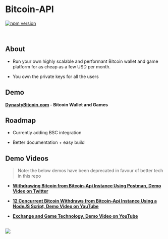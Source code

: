 # Bitcoin-API

[![npm version](https://badge.fury.io/js/bitcoin-api.svg)](https://badge.fury.io/js/bitcoin-api)

<br>

## About

* Run your own highly scalable and performant Bitcoin wallet and game platform for as cheap as a few USD per month.

* You own the private keys for all the users


## Demo

**[DynastyBitcoin.com](https://dynastybitcoin.com) - Bitcoin Wallet and Games**


## Roadmap

* Currently adding BSC integration

* Better documentation + easy build


## Demo Videos

> Note: the below demos have been deprecated in favour of better tech in this repo

* **[Withdrawing Bitcoin from Bitcoin-Api Instance Using Postman, Demo Video on Twitter](https://twitter.com/Bitcoin_Api_io/status/1294575054479654913/video/1)**

* **[12 Concurrent Bitcoin Withdraws from Bitcoin-Api Instance Using a NodeJS Script, Demo Video on YouTube](https://www.youtube.com/watch?v=eIwgwse94Sg)**

* **[Exchange and Game Technology, Demo Video on YouTube](https://youtu.be/EMAwIrHM2Qc)**

<br>

<a href="#">
    <img
        src="https://bitcoin-api.s3.amazonaws.com/images/visual_art/so-splush-bee-and-lamby-build-your-own-world-banner-25.png"
    />
</a>
